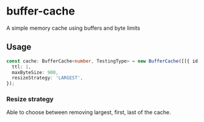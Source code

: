 # buffer-cache

A simple memory cache using buffers and byte limits

## Usage

```typescript
const cache: BufferCache<number, TestingType> = new BufferCache([[{ id: 1 }]], {
  ttl: 1,
  maxByteSize: 900,
  resizeStrategy: 'LARGEST',
});
```

### Resize strategy

Able to choose between removing largest, first, last of the cache.
